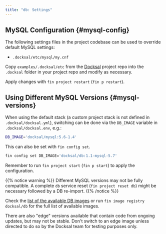```yaml
---
title: "db: Settings"
---
```


## MySQL Configuration {#mysql-config}

The following settings files in the project codebase can be used to override default MySQL settings:

- `.docksal/etc/mysql/my.cnf`

Copy `examples/.docksal/etc` from the [Docksal](https://github.com/docksal/docksal) project repo into the `.docksal` 
folder in your project repo and modify as necessary.

Apply changes with `fin project restart` (`fin p restart`).

## Using Different MySQL Versions {#mysql-versions}

When using the default stack (a custom project stack is not defined in `.docksal/docksal.yml`), switching can be done 
via the `DB_IMAGE` variable in `.docksal/docksal.env`, e.g.:

```bash
DB_IMAGE='docksal/mysql:5.6-1.4'
```
This can also be set with `fin config set`.
```bash
fin config set DB_IMAGE='docksal/db:1.1-mysql-5.7'
```

Remember to run `fin project start` (`fin p start`) to apply the configuration.

{{% notice warning %}}
Different MySQL versions may not be fully compatible. A complete `db` service reset (`fin project reset db`) might be necessary
followed by a DB re-import.
{{% /notice %}}

Check the [list of the available DB images](/stack/images-versions#mysql) or run `fin image registry docksal/db` for the full list of available images.

There are also "edge" versions available that contain code from ongoing updates, but may not be stable. Don't switch to an
edge image unless directed to do so by the Docksal team for testing purposes only.
